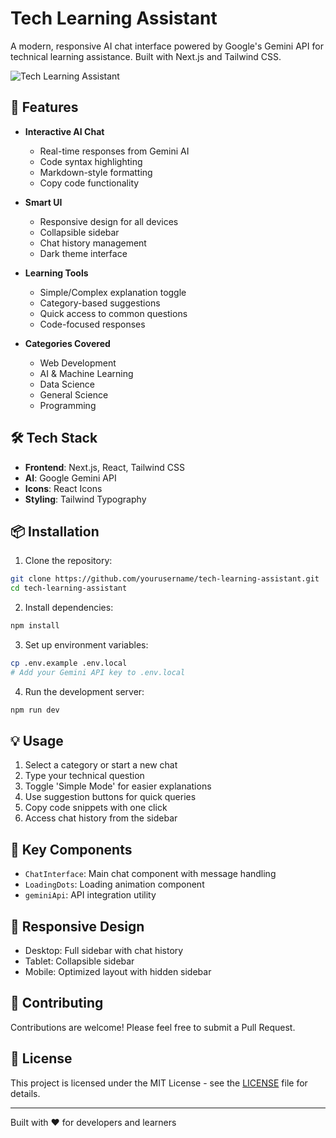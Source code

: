 # Tech Learning Assistant

A modern, responsive AI chat interface powered by Google's Gemini API for technical learning assistance. Built with Next.js and Tailwind CSS.

![Tech Learning Assistant](public/preview.png)

## 🚀 Features

- **Interactive AI Chat**
  - Real-time responses from Gemini AI
  - Code syntax highlighting
  - Markdown-style formatting
  - Copy code functionality

- **Smart UI**
  - Responsive design for all devices
  - Collapsible sidebar
  - Chat history management
  - Dark theme interface

- **Learning Tools**
  - Simple/Complex explanation toggle
  - Category-based suggestions
  - Quick access to common questions
  - Code-focused responses

- **Categories Covered**
  - Web Development
  - AI & Machine Learning
  - Data Science
  - General Science
  - Programming

## 🛠️ Tech Stack

- **Frontend**: Next.js, React, Tailwind CSS
- **AI**: Google Gemini API
- **Icons**: React Icons
- **Styling**: Tailwind Typography

## 📦 Installation

1. Clone the repository:
```bash
git clone https://github.com/yourusername/tech-learning-assistant.git
cd tech-learning-assistant
```

2. Install dependencies:
```bash
npm install
```

3. Set up environment variables:
```bash
cp .env.example .env.local
# Add your Gemini API key to .env.local
```

4. Run the development server:
```bash
npm run dev
```

## 💡 Usage

1. Select a category or start a new chat
2. Type your technical question
3. Toggle 'Simple Mode' for easier explanations
4. Use suggestion buttons for quick queries
5. Copy code snippets with one click
6. Access chat history from the sidebar

## 🔑 Key Components

- `ChatInterface`: Main chat component with message handling
- `LoadingDots`: Loading animation component
- `geminiApi`: API integration utility

## 📱 Responsive Design

- Desktop: Full sidebar with chat history
- Tablet: Collapsible sidebar
- Mobile: Optimized layout with hidden sidebar

## 🤝 Contributing

Contributions are welcome! Please feel free to submit a Pull Request.

## 📄 License

This project is licensed under the MIT License - see the [LICENSE](LICENSE) file for details.

---

Built with ❤️ for developers and learners
